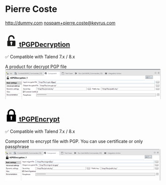 # Pierre Coste
  <http://dummy.com>
  <nospam+pierre.coste@keyrus.com>

## <a href='./components/tPGPDecryption/readme.md'><img src='./components/tPGPDecryption/logo.jpg' width='40' height='40'> tPGPDecryption</a>
 :white_check_mark: Compatible with Talend 7.x / 8.x 

A product for decrypt PGP file
<img src='./components/tPGPDecryption/sample.jpg'>

## <a href='./components/tPGPEncrypt/readme.md'><img src='./components/tPGPEncrypt/logo.jpg' width='40' height='40'> tPGPEncrypt</a>
 :white_check_mark: Compatible with Talend 7.x / 8.x 

Component to encrypt file with PGP. You can use certificate or only passphrase
<img src='./components/tPGPEncrypt/sample.jpg'>
